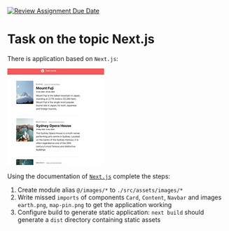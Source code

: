 [![Review Assignment Due Date](https://classroom.github.com/assets/deadline-readme-button-24ddc0f5d75046c5622901739e7c5dd533143b0c8e959d652212380cedb1ea36.svg)](https://classroom.github.com/a/wx8Dw58g)
# Task on the topic Next.js

There is application based on `Next.js`:

![](example/application.jpg)

Using the documentation of [`Next.js`](https://nextjs.org/docs) complete the steps:

1. Create module alias `@/images/*` to `./src/assets/images/*`
2. Write missed `imports` of components `Card`, `Content`, `Navbar` and images `earth.png`, `map-pin.png` to get the application working
3. Configure build to generate static application: `next build` should generate a `dist` directory containing static assets
